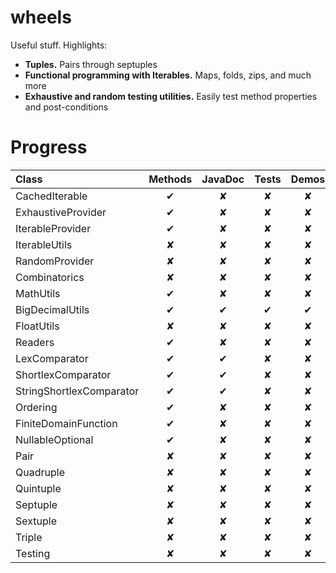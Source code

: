 wheels
======

Useful stuff. Highlights:
* <b>Tuples.</b> Pairs through septuples
* <b>Functional programming with Iterables.</b> Maps, folds, zips, and much more
* <b>Exhaustive and random testing utilities.</b> Easily test method properties and post-conditions 

Progress
========

| Class                    | Methods | JavaDoc | Tests | Demos | Properties |
|:------------------------ |:-------:|:-------:|:-----:|:-----:|:----------:|
| CachedIterable           | ✔       | ✘       | ✘     | ✘     | ✘          |
| ExhaustiveProvider       | ✔       | ✘       | ✘     | ✘     | ✘          |
| IterableProvider         | ✔       | ✘       | ✘     | ✘     | ✘          |
| IterableUtils            | ✘       | ✘       | ✘     | ✘     | ✘          |
| RandomProvider           | ✘       | ✘       | ✘     | ✘     | ✘          |
| Combinatorics            | ✘       | ✘       | ✘     | ✘     | ✘          |
| MathUtils                | ✔       | ✘       | ✘     | ✘     | ✘          |
| BigDecimalUtils          | ✔       | ✔       | ✔     | ✔     | ✔          |
| FloatUtils               | ✘       | ✘       | ✘     | ✘     | ✘          |
| Readers                  | ✔       | ✘       | ✘     | ✘     | ✘          |
| LexComparator            | ✔       | ✔       | ✘     | ✘     | ✘          |
| ShortlexComparator       | ✔       | ✔       | ✘     | ✘     | ✘          |
| StringShortlexComparator | ✔       | ✔       | ✘     | ✘     | ✘          |
| Ordering                 | ✔       | ✘       | ✘     | ✘     | ✘          |
| FiniteDomainFunction     | ✔       | ✘       | ✘     | ✘     | ✘          |
| NullableOptional         | ✔       | ✘       | ✘     | ✘     | ✘          |
| Pair                     | ✘       | ✘       | ✘     | ✘     | ✘          |
| Quadruple                | ✘       | ✘       | ✘     | ✘     | ✘          |
| Quintuple                | ✘       | ✘       | ✘     | ✘     | ✘          |
| Septuple                 | ✘       | ✘       | ✘     | ✘     | ✘          |
| Sextuple                 | ✘       | ✘       | ✘     | ✘     | ✘          |
| Triple                   | ✘       | ✘       | ✘     | ✘     | ✘          |
| Testing                  | ✘       | ✘       | ✘     | ✘     | ✘          |
